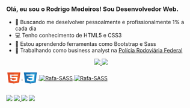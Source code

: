 ### Olá, eu sou o Rodrigo Medeiros! Sou Desenvolvedor Web. 

- 🤔  Buscando me deselvolver pessoalmente e profissionalmente 1% a cada dia
- 💻  Tenho conhecimento de HTML5 e CSS3 
- 🌱  Estou aprendendo ferramentas como Bootstrap e Sass
- 💼  Trabalhando como business analyst na <a href="https://www.gov.br/prf/pt-br">Polícia Rodoviária Federal</a>


<div align="center">
  <a href="https://github.com/rodrigoMedeiros0">
  <img height="180em" src="https://github-readme-stats.vercel.app/api?username=rodrigoMedeiros0&show_icons=true&theme=dark&include_all_commits=true&count_private=true"/>
  <img height="180em" src="https://github-readme-stats.vercel.app/api/top-langs/?username=rodrigoMedeiros0&layout=compact&langs_count=7&theme=dark"/>
</div>
  
 <div style="display: inline_block"><br>
  <img align="center" alt="Rafa-HTML" height="30" width="40" src="https://raw.githubusercontent.com/devicons/devicon/master/icons/html5/html5-original.svg">
  <img align="center" alt="Rafa-CSS" height="30" width="40" src="https://raw.githubusercontent.com/devicons/devicon/master/icons/css3/css3-original.svg">
  <img align="center" alt="Rafa-SASS" height="30" width="40" src="https://cdn.jsdelivr.net/gh/devicons/devicon/icons/sass/sass-original.svg">
  <img align="center" alt="Rafa-SASS" height="30" width="40" src="https://cdn.jsdelivr.net/gh/devicons/devicon/icons/bootstrap/bootstrap-plain-wordmark.svg" />
</div>
  
 ##
 
<div> 

   <a href="https://www.linkedin.com/in/rodrigo--medeiros/" target="_blank"><img src="https://img.shields.io/badge/-LinkedIn-%230077B5?style=for-the-badge&logo=linkedin&logoColor=white" target="_blank"></a> 
  <a href = "mailto:rodrigovinicius.bsb@gmail.com"><img src="https://img.shields.io/badge/-Gmail-%23333?style=for-the-badge&logo=gmail&logoColor=white" target="_blank">
  <a href="https://instagram.com/rodrigo_.medeiros/" target="_blank"><img src="https://img.shields.io/badge/-Instagram-%23E4405F?style=for-the-badge&logo=instagram&logoColor=white" target="_blank"></a>
  <a href="" target="_blank"><img src="https://img.shields.io/badge/Discord-7289DA?style=for-the-badge&logo=discord&logoColor=white" target="_blank"></a> 
  
</div>
